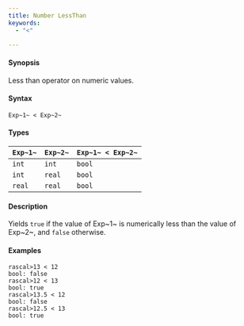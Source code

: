 ```yaml
---
title: Number LessThan
keywords:
  - "<"

---
```


#### Synopsis

Less than operator on numeric values.

#### Syntax

`Exp~1~ < Exp~2~`

#### Types


| `Exp~1~`  |  `Exp~2~` | `Exp~1~ < Exp~2~`  |
| --- | --- | --- |
| `int`      |  `int`     | `bool`               |
| `int`      |  `real`    | `bool`               |
| `real`     |  `real`    | `bool`               |


#### Description

Yields `true` if the value of Exp~1~ is numerically less than the value of Exp~2~, and `false` otherwise.

#### Examples


```rascal-shell 
rascal>13 < 12
bool: false
rascal>12 < 13
bool: true
rascal>13.5 < 12
bool: false
rascal>12.5 < 13
bool: true
```


